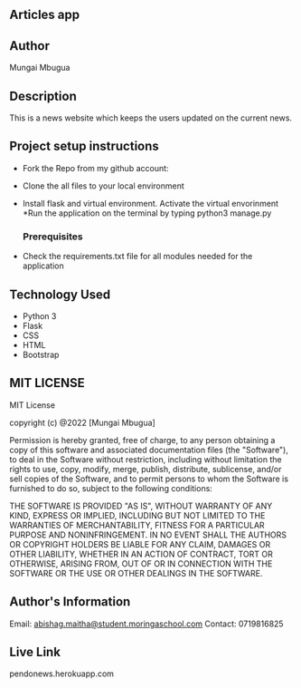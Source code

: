 ## Articles app

## Author
Mungai Mbugua

## Description
This is a news website which keeps the users updated on the current news.

## Project setup instructions
* Fork the Repo from my github account: 
* Clone the all files to your local environment
* Install flask and virtual environment. Activate the virtual envorinment
*Run the application on the terminal by typing python3 manage.py

   ### Prerequisites
* Check the requirements.txt file for all modules needed for the application

## Technology Used
* Python 3
* Flask
* CSS
* HTML
* Bootstrap

## MIT LICENSE
MIT License

copyright (c) @2022 [Mungai Mbugua]

Permission is hereby granted, free of charge, to any person obtaining a copy
of this software and associated documentation files (the "Software"), to deal
in the Software without restriction, including without limitation the rights
to use, copy, modify, merge, publish, distribute, sublicense, and/or sell
copies of the Software, and to permit persons to whom the Software is
furnished to do so, subject to the following conditions:


THE SOFTWARE IS PROVIDED "AS IS", WITHOUT WARRANTY OF ANY KIND, EXPRESS OR
IMPLIED, INCLUDING BUT NOT LIMITED TO THE WARRANTIES OF MERCHANTABILITY,
FITNESS FOR A PARTICULAR PURPOSE AND NONINFRINGEMENT. IN NO EVENT SHALL THE
AUTHORS OR COPYRIGHT HOLDERS BE LIABLE FOR ANY CLAIM, DAMAGES OR OTHER
LIABILITY, WHETHER IN AN ACTION OF CONTRACT, TORT OR OTHERWISE, ARISING FROM,
OUT OF OR IN CONNECTION WITH THE SOFTWARE OR THE USE OR OTHER DEALINGS IN THE
SOFTWARE.

## Author's Information
Email: abishag.maitha@student.moringaschool.com
Contact: 0719816825

## Live Link
pendonews.herokuapp.com 
